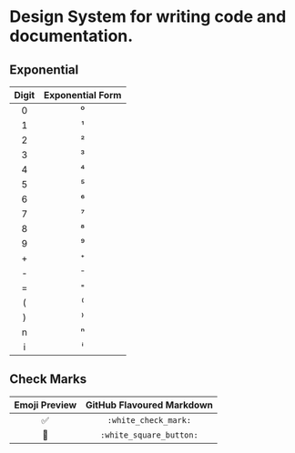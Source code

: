# **Design System for writing code and documentation.**

## **Exponential**

| **Digit** | **Exponential Form** |
| :-------: | :------------------: |
|     0     |          ⁰           |
|     1     |          ¹           |
|     2     |          ²           |
|     3     |          ³           |
|     4     |          ⁴           |
|     5     |          ⁵           |
|     6     |          ⁶           |
|     7     |          ⁷           |
|     8     |          ⁸           |
|     9     |          ⁹           |
|     +     |          ⁺           |
|     -     |          ⁻           |
|     =     |          ⁼           |
|     (     |          ⁽           |
|     )     |          ⁾           |
|     n     |          ⁿ           |
|     i     |          ⁱ           |

## **Check Marks**

| **Emoji Preview** | **GitHub Flavoured Markdown** |
| :---------------: | :---------------------------: |
|        ✅         |     `:white_check_mark:`      |
|        🔳         |    `:white_square_button:`    |
